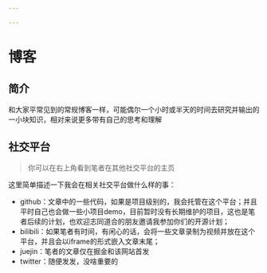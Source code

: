 ```yaml
---

---
```

# 博客
## 简介

和大家平常见到的常规博客一样，可能偶尔一个小时或半天的时间去研究并输出的一小块知识，相对来说更多带有自己的思考和理解

## 社交平台

> 你可以在右上角看到笔者在其他社交平台的主页

这里简单描述一下我会在相关社交平台做什么样的事：

- github：文章中的一些代码，如果是项目级别的，我会托管在这个平台；并且平时自己也会做一些小项目demo，目前暂时没有长期维护的项目，这也是笔者后续的计划，也欢迎志同道合的朋友邀请我参加你们的开源计划；
- bilibili：如果笔者有时间，有闲心的话，会将一些文章录制为视频并放在这个平台，并且会以iframe的形式嵌入文章末尾；
- juejin：笔者的文章仅在掘金和该网站首发
- twitter：随便发发，没啥重要的

